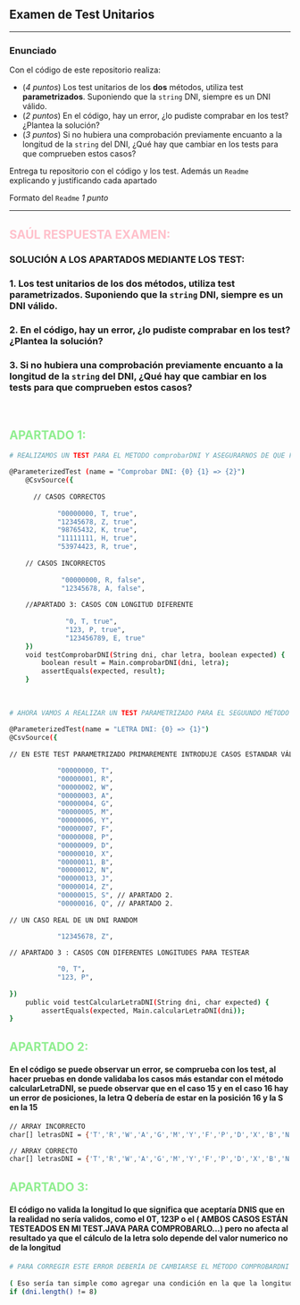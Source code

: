 ## Examen de Test Unitarios

---

### Enunciado

Con el código de este repositorio realiza:

- (*4 puntos*) Los test unitarios de los **dos** métodos, utiliza test **parametrizados**. Suponiendo que la `string` DNI, siempre es un DNI válido.
- (*2 puntos*) En el código, hay un error, ¿lo pudiste comprabar en los test? ¿Plantea la solución?
- (*3 puntos*) Si no hubiera una comprobación previamente encuanto a la longitud de la `string` del DNI, ¿Qué hay que cambiar en los tests para que comprueben estos casos?

Entrega tu repositorio con el código y los test. Además un `Readme` explicando y justificando cada apartado

Formato del `Readme` *1 punto*

---

##  <span style="color: pink;">SAÚL RESPUESTA EXAMEN:</span> 

### SOLUCIÓN A LOS APARTADOS MEDIANTE LOS TEST: 

### 1. Los test unitarios de los **dos** métodos, utiliza test **parametrizados**. Suponiendo que la `string` DNI, siempre es un DNI válido.

### 2. En el código, hay un error, ¿lo pudiste comprabar en los test? ¿Plantea la solución?

### 3. Si no hubiera una comprobación previamente encuanto a la longitud de la `string` del DNI, ¿Qué hay que cambiar en los tests para que comprueben estos casos?

<BR> 

##  <span style="color: lightgreen;">APARTADO 1:</span>

```bash
# REALIZAMOS UN TEST PARA EL METODO comprobarDNI Y ASEGURARNOS DE QUE FUNCIONA CORRECTAMENTE

@ParameterizedTest (name = "Comprobar DNI: {0} {1} => {2}")
    @CsvSource({
      
      // CASOS CORRECTOS 
      
            "00000000, T, true",
            "12345678, Z, true",
            "98765432, K, true",
            "11111111, H, true",
            "53974423, R, true",
            
    // CASOS INCORRECTOS 
    
             "00000000, R, false",
             "12345678, A, false",
            
    //APARTADO 3: CASOS CON LONGITUD DIFERENTE
    
              "0, T, true",
              "123, P, true",
              "123456789, E, true"
    })
    void testComprobarDNI(String dni, char letra, boolean expected) {
        boolean result = Main.comprobarDNI(dni, letra);
        assertEquals(expected, result);
    }
    
    
    
# AHORA VAMOS A REALIZAR UN TEST PARAMETRIZADO PARA EL SEGUUNDO MÉTODO CALCULARLETRA
    
@ParameterizedTest(name = "LETRA DNI: {0} => {1}")
@CsvSource({
  
// EN ESTE TEST PARAMETRIZADO PRIMAREMENTE INTRODUJE CASOS ESTANDAR VÁLIDOS PARA COMPROBAR EN SÍ EL MÉTODO

            "00000000, T",
            "00000001, R",
            "00000002, W",
            "00000003, A",
            "00000004, G",
            "00000005, M",
            "00000006, Y",
            "00000007, F",
            "00000008, P",
            "00000009, D",
            "00000010, X",
            "00000011, B",
            "00000012, N",
            "00000013, J",
            "00000014, Z",
            "00000015, S", // APARTADO 2.
            "00000016, Q", // APARTADO 2.
            
// UN CASO REAL DE UN DNI RANDOM

            "12345678, Z",
            
// APARTADO 3 : CASOS CON DIFERENTES LONGITUDES PARA TESTEAR

            "0, T",
            "123, P",
            
})
    public void testCalcularLetraDNI(String dni, char expected) {
        assertEquals(expected, Main.calcularLetraDNI(dni));
}

```

##  <span style="color: lightgreen;">APARTADO 2:</span>
#### En el código se puede observar un error, se comprueba con los test, al hacer pruebas en donde validaba los casos más estandar con el método calcularLetraDNI, se puede observar que en el caso 15 y en el caso 16 hay un error de posiciones, la letra Q debería de estar en la posición 16 y la S en la 15
```bash
// ARRAY INCORRECTO
char[] letrasDNI = {'T','R','W','A','G','M','Y','F','P','D','X','B','N','J','Z','Q','S','V','H','L','C','K','E'};

// ARRAY CORRECTO
char[] letrasDNI = {'T','R','W','A','G','M','Y','F','P','D','X','B','N','J','Z','S','Q','V','H','L','C','K','E'};
```


##  <span style="color: lightgreen;">APARTADO 3:</span>
#### El código no valida la longitud lo que significa que aceptaría DNIS que en la realidad no sería validos, como el 0T, 123P o el  ( AMBOS CASOS ESTÁN TESTEADOS EN MI TEST.JAVA PARA COMPROBARLO...) pero no afecta al resultado ya que el cálculo de la letra solo depende del valor numerico no de la longitud

```bash
# PARA CORREGIR ESTE ERROR DEBERÍA DE CAMBIARSE EL MÉTODO COMPROBARDNI
 
( Eso sería tan simple como agregar una condición en la que la longitud del dni no puede ser distinto de 8 )
if (dni.length() != 8)
```
